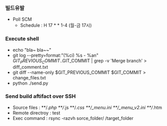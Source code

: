 ### 빌드유발
- Poll SCM
  - Schedule : H 17 * * 1-4 (월-금 17시)
 

### Execute shell
- echo "bla~ bla~~"
- git log --pretty=format:"(%ci) %s - %an" $GIT_PREVIOUS_COMMIT..$GIT_COMMIT | grep -v 'Merge branch' > diff_comment.txt
- git diff --name-only $GIT_PREVIOUS_COMMIT $GIT_COMMIT > change_files.txt
- python ./send.py


### Send build aftifact over SSH
- Source files : **/*.php **/*.js **/*.css **/_menu.ini **/_menu_v2.ini **/*.htm
- Remote directroy : test
- Exec command : rsync -razvh sorce_folder/ /target_folder
